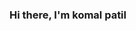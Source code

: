 ### Hi there, I'm komal patil

<!--
**komalpatil1713/komalpatil1713** is a ✨ _special_ ✨ repository because its `README.md` (this file) appears on your GitHub profile.

Here are some ideas to get you started:

- I’m currently working on my website
- I’m currently learning java
- I’m looking to collaborate on ...
- I’m looking for help with ...
- Ask me about ...
- How to reach me: ...
- Pronouns: ...
- Fun fact: ...
-->
